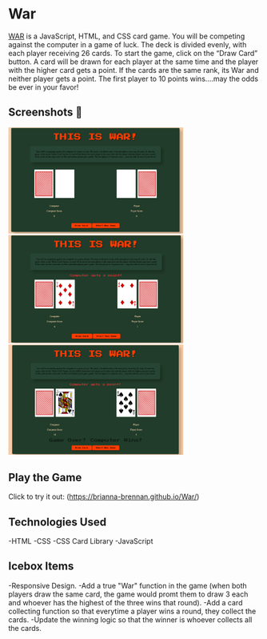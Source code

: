 # War

[WAR](https://brianna-brennan.github.io/War/) is a JavaScript, HTML, and CSS card game. You will be competing against the computer in a game of luck. The deck is divided evenly, with each player receiving 26 cards. To start the game, click on the “Draw Card” button. A card will be drawn for each player at the same time and the player with the higher card gets a point. If the cards are the same rank, its War and neither player gets a point. The first player to 10 points wins….may the odds be ever in your favor!

## Screenshots 📸

<img alt="Opening Screen" src="public/Screen Shot 2021-11-30 at 9.17.47 PM.png" width="350"> <img alt="Mid Game" src="public/Screen Shot 2021-11-30 at 9.18.12 PM.png" width="350"> <img alt="Game Over" src="public/Screen Shot 2021-11-30 at 9.17.10 PM.png" width="350">

## Play the Game

Click to try it out: (https://brianna-brennan.github.io/War/)

## Technologies Used

-HTML
-CSS
-CSS Card Library
-JavaScript

## Icebox Items

-Responsive Design.
-Add a true "War" function in the game (when both players draw the same card, the game would promt them to draw 3 each and whoever has the highest of the three wins that round).
-Add a card collecting function so that everytime a player wins a round, they collect the cards.
-Update the winning logic so that the winner is whoever collects all the cards.

